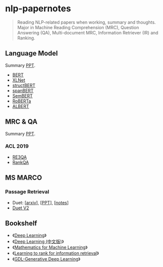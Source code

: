 # nlp-papernotes

> Reading NLP-related papers when working, summary and thoughts. Major in Machine Reading Comprehension (MRC), Question Answering (QA), Multi-document MRC, Information Retriever (IR) and Ranking.

## Language Model

Summary [PPT](#).

- [BERT](#)
- [XLNet](#)
- [structBERT](#)
- [spanBERT](#)
- [SemBERT](#)
- [RoBERTa](#)
- [ALBERT](#)

## MRC & QA

Summary [PPT](#).

### ACL 2019
- [RE3QA](#)
- [RankQA](#)

## MS MARCO
### Passage Retrieval
- Duet: [[arxiv](https://arxiv.org/abs/1610.08136)], [[PPT](#)], [[notes](#)] 
- [Duet V2](#)

## Bookshelf
- 《[Deep Learning](http://www.deeplearningbook.org/)》
- 《[Deep Learning (中文版)](https://exacity.github.io/deeplearningbook-chinese/)》
- 《[Mathematics for Machine Learning](https://mml-book.github.io/)》
- 《[Learning to rank for information retrieval](https://www.cda.cn/uploadfile/image/20151220/20151220115436_46293.pdf)》
- 《[GDL-Generative Deep Learning](#)》